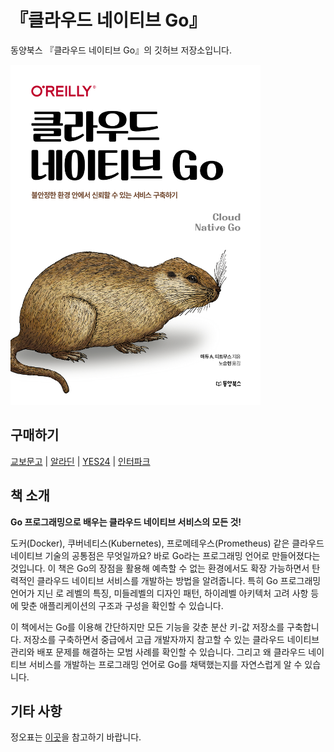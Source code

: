 # 『클라우드 네이티브 Go』

동양북스 『클라우드 네이티브 Go』의 깃허브 저장소입니다.

<img src="./readme/cover.jpg" width="400" height="544">

## 구매하기
[교보문고](https://product.kyobobook.co.kr/detail/S000201469459) | [알라딘](https://www.aladin.co.kr/shop/wproduct.aspx?ItemId=314894260) | [YES24](http://www.yes24.com/Product/Goods/118413443) | [인터파크](https://book.interpark.com/product/BookDisplay.do?_method=detail&sc.shopNo=0000400000&sc.prdNo=356724387&sc.saNo=003002001&bid1=search&bid2=product&bid3=title&bid4=001)

## 책 소개

**Go 프로그래밍으로 배우는 클라우드 네이티브 서비스의 모든 것!**  

도커(Docker), 쿠버네티스(Kubernetes), 프로메테우스(Prometheus) 같은 클라우드 네이티브 기술의 공통점은 무엇일까요? 바로 Go라는 프로그래밍 언어로 만들어졌다는 것입니다. 이 책은 Go의 장점을 활용해 예측할 수 없는 환경에서도 확장 가능하면서 탄력적인 클라우드 네이티브 서비스를 개발하는 방법을 알려줍니다. 특히 Go 프로그래밍 언어가 지닌 로 레벨의 특징, 미들레벨의 디자인 패턴, 하이레벨 아키텍처 고려 사항 등에 맞춘 애플리케이션의 구조과 구성을 확인할 수 있습니다.

이 책에서는 Go를 이용해 간단하지만 모든 기능을 갖춘 분산 키-값 저장소를 구축합니다. 저장소를 구축하면서 중급에서 고급 개발자까지 참고할 수 있는 클라우드 네이티브 관리와 배포 문제를 해결하는 모범 사례를 확인할 수 있습니다. 그리고 왜 클라우드 네이티브 서비스를 개발하는 프로그래밍 언어로 Go를 채택했는지를 자연스럽게 알 수 있습니다.

## 기타 사항
정오표는 [이곳](./readme/errata/errata.md)을 참고하기 바랍니다.